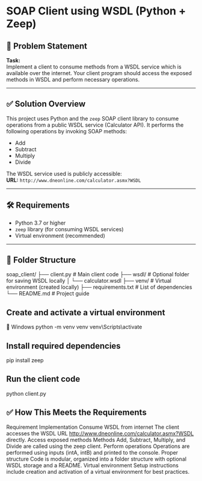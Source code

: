 # SOAP Client using WSDL (Python + Zeep)

## 🧾 Problem Statement

**Task:**  
Implement a client to consume methods from a WSDL service which is available over the internet. Your client program should access the exposed methods in WSDL and perform necessary operations.

---

## ✅ Solution Overview

This project uses Python and the `zeep` SOAP client library to consume operations from a public WSDL service (Calculator API). It performs the following operations by invoking SOAP methods:

- Add
- Subtract
- Multiply
- Divide

The WSDL service used is publicly accessible:  
**URL:** `http://www.dneonline.com/calculator.asmx?WSDL`

---

## 🛠️ Requirements

- Python 3.7 or higher
- `zeep` library (for consuming WSDL services)
- Virtual environment (recommended)

---

## 📁 Folder Structure

soap_client/
├── client.py # Main client code
├── wsdl/ # Optional folder for saving WSDL locally
│ └── calculator.wsdl
├── venv/ # Virtual environment (created locally)
├── requirements.txt # List of dependencies
└── README.md # Project guide

## Create and activate a virtual environment

🔹 Windows
python -m venv venv
venv\Scripts\activate

## Install required dependencies

pip install zeep

## Run the client code

python client.py

## ✅ How This Meets the Requirements

Requirement Implementation
Consume WSDL from internet The client accesses the WSDL URL http://www.dneonline.com/calculator.asmx?WSDL directly.
Access exposed methods Methods Add, Subtract, Multiply, and Divide are called using the zeep client.
Perform operations Operations are performed using inputs (intA, intB) and printed to the console.
Proper structure Code is modular, organized into a folder structure with optional WSDL storage and a README.
Virtual environment Setup instructions include creation and activation of a virtual environment for best practices.
